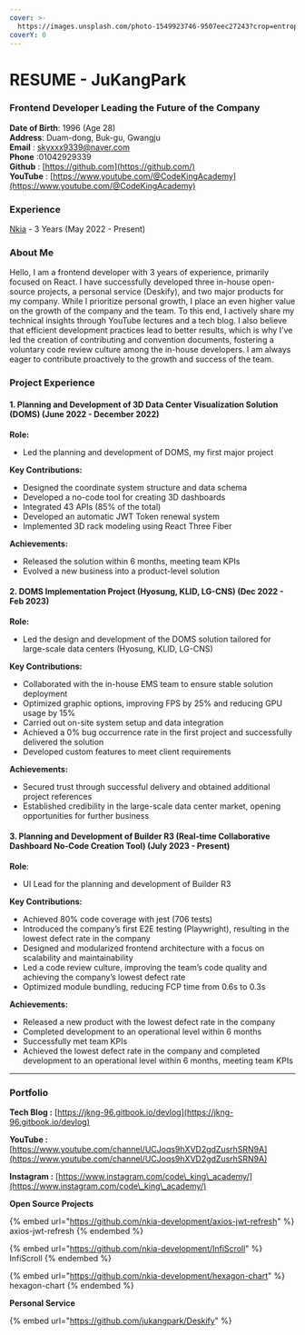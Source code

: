 ```yaml
---
cover: >-
  https://images.unsplash.com/photo-1549923746-9507eec27243?crop=entropy&cs=srgb&fm=jpg&ixid=M3wxOTcwMjR8MHwxfHNlYXJjaHwxfHxyZXN1bWV8ZW58MHx8fHwxNzI0ODk4NjQ1fDA&ixlib=rb-4.0.3&q=85
coverY: 0
---
```


# RESUME - JuKangPark

### Frontend Developer Leading the Future of the Company

**Date of Birth**: 1996 (Age 28) \
**Address**: Duam-dong, Buk-gu, Gwangju \
**Email** : skyxxx9339@naver.com \
**Phone** :01042929339 \
**Github** : [https://github.com](https://github.com/) \
**YouTube** : [https://www.youtube.com/@CodeKingAcademy](https://www.youtube.com/@CodeKingAcademy)



### **Experience**

[Nkia](http://www.nkia.co.kr/) -  3 Years (May 2022 - Present)



### **About Me**

Hello, I am a frontend developer with 3 years of experience, primarily focused on React. I have successfully developed three in-house open-source projects, a personal service (Deskify), and two major products for my company. While I prioritize personal growth, I place an even higher value on the growth of the company and the team. To this end, I actively share my technical insights through YouTube lectures and a tech blog. I also believe that efficient development practices lead to better results, which is why I’ve led the creation of contributing and convention documents, fostering a voluntary code review culture among the in-house developers. I am always eager to contribute proactively to the growth and success of the team.



### **Project Experience**

#### 1. **Planning and Development of 3D Data Center Visualization Solution (DOMS) (June 2022 - December 2022)**

**Role:**

* Led the planning and development of DOMS, my first major project

**Key Contributions:**

* Designed the coordinate system structure and data schema
* Developed a no-code tool for creating 3D dashboards
* Integrated 43 APIs (85% of the total)
* Developed an automatic JWT Token renewal system
* Implemented 3D rack modeling using React Three Fiber

**Achievements:**

* Released the solution within 6 months, meeting team KPIs
* Evolved a new business into a product-level solution



#### 2. DOMS Implementation Project (Hyosung, KLID, LG-CNS) (Dec 2022 - Feb 2023)

**Role:**

* Led the design and development of the DOMS solution tailored for large-scale data centers (Hyosung, KLID, LG-CNS)

**Key Contributions:**

* Collaborated with the in-house EMS team to ensure stable solution deployment
* Optimized graphic options, improving FPS by 25% and reducing GPU usage by 15%
* Carried out on-site system setup and data integration
* Achieved a 0% bug occurrence rate in the first project and successfully delivered the solution
* Developed custom features to meet client requirements

**Achievements:**

* Secured trust through successful delivery and obtained additional project references
* Established credibility in the large-scale data center market, opening opportunities for further business



#### 3. **Planning and Development of Builder R3 (Real-time Collaborative Dashboard No-Code Creation Tool) (July 2023 - Present)**

**Role**:

* UI Lead for the planning and development of Builder R3

**Key Contributions:**

* Achieved 80% code coverage with jest (706 tests)
* Introduced the company’s first E2E testing (Playwright), resulting in the lowest defect rate in the company
* Designed and modularized frontend architecture with a focus on scalability and maintainability
* Led a code review culture, improving the team’s code quality and achieving the company’s lowest defect rate
* Optimized module bundling, reducing FCP time from 0.6s to 0.3s

**Achievements:**

* Released a new product with the lowest defect rate in the company
* Completed development to an operational level within 6 months
* Successfully met team KPIs
* Achieved the lowest defect rate in the company and completed development to an operational level within 6 months, meeting team KPIs

***

### **Portfolio**



**Tech Blog :** [https://jkng-96.gitbook.io/devlog](https://jkng-96.gitbook.io/devlog)

**YouTube :** [https://www.youtube.com/channel/UCJoqs9hXVD2gdZusrhSRN9A](https://www.youtube.com/channel/UCJoqs9hXVD2gdZusrhSRN9A)

**Instagram :** [https://www.instagram.com/code\_king\_academy/](https://www.instagram.com/code\_king\_academy/)



**Open Source Projects**&#x20;

{% embed url="https://github.com/nkia-development/axios-jwt-refresh" %}
axios-jwt-refresh
{% endembed %}

{% embed url="https://github.com/nkia-development/InfiScroll" %}
InfiScroll
{% endembed %}

{% embed url="https://github.com/nkia-development/hexagon-chart" %}
hexagon-chart
{% endembed %}



**Personal Service**&#x20;

{% embed url="https://github.com/jukangpark/Deskify" %}





